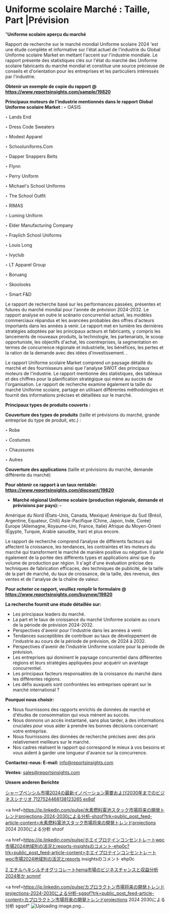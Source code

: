 # Uniforme scolaire Marché : Taille, Part |Prévision

"<strong>Uniforme scolaire aperçu du marché</strong>

Rapport de recherche sur le marché mondial Uniforme scolaire 2024 'est une étude complète et informative sur l'état actuel de l'industrie du Global Uniforme scolaire Market en mettant l'accent sur l'industrie mondiale. Le rapport présente des statistiques clés sur l'état du marché des Uniforme scolaire fabricants du marché mondial et constitue une source précieuse de conseils et d'orientation pour les entreprises et les particuliers intéressés par l'industrie.

<strong>Obtenir un exemple de copie du rapport @ <a href=https://www.reportsinsights.com/sample/19820>https://www.reportsinsights.com/sample/19820</a></strong>

<strong>Principaux moteurs de l'industrie mentionnés dans le rapport Global Uniforme scolaire Market</strong> :
‣ OASIS

‣ Lands End

‣ Dress Code Sweaters

‣ Modest Apparel

‣ Schooluniforms.Com

‣ Dapper Snappers Belts

‣ Flynn

‣ Perry Uniform

‣ Michael's School Uniforms

‣ The School Outfit

‣ RIMAS

‣ Luming Uniform

‣ Elder Manufacturing Company

‣ Fraylich School Uniforms

‣ Louis Long

‣ Ivyclub

‣ LT Apparel Group

‣ Boruang

‣ Skoolooks

‣ Smart F&D

Le rapport de recherche basé sur les performances passées, présentes et futures du marché mondial pour l'année de prévision 2024-2032. Le rapport analyse en outre le scénario concurrentiel actuel, les modèles commerciaux répandus et les avancées probables des offres d'acteurs importants dans les années à venir. Le rapport met en lumière les dernières stratégies adoptées par les principaux acteurs et fabricants, y compris les lancements de nouveaux produits, la technologie, les partenariats, le scoop opportuniste, les objectifs d'achat, les coentreprises, la segmentation en termes de concurrence régionale et industrielle, les bénéfices, les pertes et la ration de la demande avec des idées d'investissement. .

Le rapport Uniforme scolaire Market comprend un paysage détaillé du marché et des fournisseurs ainsi que l'analyse SWOT des principaux moteurs de l'industrie. Le rapport mentionne des statistiques, des tableaux et des chiffres pour la planification stratégique qui mène au succès de l'organisation. Le rapport de recherche examine également la taille du marché Uniforme scolaire, partage en utilisant différentes méthodologies et fournit des informations précises et détaillées sur le marché.

<strong>Principaux types de produits couverts :</strong>

<strong>Couverture des types de produits</strong> (taille et prévisions du marché, grande entreprise du type de produit, etc.) :

‣ Robe

‣ Costumes

‣ Chaussures

‣ Autres

<strong>Couverture des applications</strong> (taille et prévisions du marché, demande différente du marché)

<strong>Pour obtenir ce rapport à un taux rentable: <a href=https://www.reportsinsights.com/discount/19820>https://www.reportsinsights.com/discount/19820</a></strong>
<ul>
  <li><strong>Marché régional Uniforme scolaire (production régionale, demande et prévisions par pays): -</strong></li>
</ul>
Amérique du Nord (États-Unis, Canada, Mexique)
Amérique du Sud (Brésil, Argentine, Equateur, Chili)
Asie-Pacifique (Chine, Japon, Inde, Corée)
Europe (Allemagne, Royaume-Uni, France, Italie)
Afrique du Moyen-Orient (Égypte, Turquie, Arabie saoudite, Iran) et plus encore.

Le rapport de recherche comprend l’analyse de différents facteurs qui affectent la croissance, les tendances, les contraintes et les moteurs du marché qui transforment le marché de manière positive ou négative. Il parle également de la portée des différents types et applications ainsi que du volume de production par région. Il s'agit d'une évaluation précise des techniques de fabrication efficaces, des techniques de publicité, de la taille de la part de marché, du taux de croissance, de la taille, des revenus, des ventes et de l'analyse de la chaîne de valeur.

<strong>Pour acheter ce rapport, veuillez remplir le formulaire @   <a href=https://www.reportsinsights.com/buynow/19820>https://www.reportsinsights.com/buynow/19820</a></strong>

<strong>La recherche fournit une étude détaillée sur:</strong>
<ul>
  <li>Les principaux leaders du marché.</li>
  <li>La part et le taux de croissance du marché Uniforme scolaire au cours de la période de prévision 2024-2032.</li>
  <li>Perspectives d'avenir pour l'industrie dans les années à venir.</li>
  <li>Tendances susceptibles de contribuer au taux de développement de l'industrie au cours de la période de prévision, de 2024 à 2032.</li>
  <li>Perspectives d'avenir de l'industrie Uniforme scolaire pour la période de prévision.</li>
  <li>Les entreprises qui dominent le paysage concurrentiel dans différentes régions et leurs stratégies appliquées pour acquérir un avantage concurrentiel.</li>
  <li>Les principaux facteurs responsables de la croissance du marché dans les différentes régions.</li>
  <li>Les défis auxquels sont confrontées les entreprises opérant sur le marché international ?</li>
</ul>
<strong>Pourquoi nous choisir:</strong>
<ul>
  <li>Nous fournissons des rapports enrichis de données de marché et d'études de consommation qui vous mènent au succès.</li>
  <li>Nous donnons un accès instantané, sans plus tarder, à des informations cruciales pour vous aider à prendre les bonnes décisions concernant votre entreprise.</li>
  <li>Nous fournissons des données de recherche précises avec des prix relativement meilleurs sur le marché.</li>
  <li>Nos cadres réalisent le rapport qui correspond le mieux à vos besoins et vous aident à garder une longueur d'avance sur la concurrence.</li>
</ul>
<strong>Contactez-nous:
</strong><strong>E-mail:</strong> <a href=mailto:info@reportsinsights.com>info@reportsinsights.com</a>

<strong>Ventes</strong>: <a href=mailto:sales@reportsinsights.com>sales@reportsinsights.com</a>

<strong>Unsere anderen Berichte</strong>

<a href=https://www.linkedin.com/pulse/シャープペンシル市場2024の最新イノベーション需要および2030年までのビジネスシナリオ-7127524468138123265-ex8qf/>シャープペンシル市場2024の最新イノベーション需要および2030年までのビジネスシナリオ 7127524468138123265 ex8qf</a>

<a href=https://jp.linkedin.com/pulse/水素燃料電池スタック市場将来の開発トレンドprojections-2024-2030による分析-shzof?trk=public_post_feed-article-content>水素燃料電池スタック市場将来の開発トレンドprojections 2024 2030による分析 shzof</a>

<a href=https://jp.linkedin.com/pulse/ホエイプロテインコンセントレートwpc市場2024地域別の活況とreports-insightsのコメント-ehp0c?trk=public_post_feed-article-content>ホエイプロテインコンセントレートwpc市場2024地域別の活況とreports insightsのコメント ehp0c</a>

<a href=https://www.linkedin.com/pulse/2-エチルヘキシルチオグリコレートhema市場のビジネスチャンスと収益分析2024年か-scmmf/>2 エチルヘキシルチオグリコレートhema市場のビジネスチャンスと収益分析2024年か scmmf</a>

<a href=https://jp.linkedin.com/pulse/カプロラクトン市場将来の開発トレンドprojections-2024-2030による分析-sgqof?trk=public_post_feed-article-content>カプロラクトン市場将来の開発トレンドprojections 2024 2030による分析 sgqof</a>"
![Uploading image.png…]()

